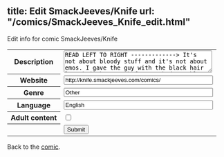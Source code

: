 title: Edit SmackJeeves/Knife
url: "/comics/SmackJeeves_Knife_edit.html"
---
Edit info for comic SmackJeeves/Knife

<form name="comic" action="http://gaepostmail.appspot.com/comic/" method="post">
<table class="comicinfo">
<tr>
<th>Description</th><td><textarea name="description" cols="40" rows="3">READ LEFT TO RIGHT -------------&gt; It's not about bloody stuff and it's not about emos. I gave the guy with the black hair long hair because before, I had trouble drawing 2 eyes and making them even =_= so I covered one of them lol. Well he looks kinda cool like that, so all's good. Hale is a random dude in school, who sucks terribly at school subjects, but works hard enough to pass his classes with decent grades. Having -red- hair, bullies tease him, but Hale's bluntness strikes back at them. Milo is another random dude in school, who does well in school, (not effortlessly, though) He's an optimistic fool who has had a &quot;hobby&quot; since an incident that happened 2 years ago, and the &quot;hobby&quot; reawakens. No smut/No p0rn Just shounen ai Art gradually gets better lol.</textarea></td>
</tr>
<tr>
<th>Website</th><td><input type="text" name="url" value="http://knife.smackjeeves.com/comics/" size="40"/></td>
</tr>
<tr>
<th>Genre</th><td><input type="text" name="genre" value="Other" size="40"/></td>
</tr>
<tr>
<th>Language</th><td><input type="text" name="language" value="English" size="40"/></td>
</tr>
<tr>
<th>Adult content</th><td><input type="checkbox" name="adult" value="adult" /></td>
</tr>
<tr>
<th></th><td>
<input type="hidden" name="comic" value="SmackJeeves_Knife" />
<input type="submit" name="submit" value="Submit" />
</td>
</tr>
</table>
</form>

Back to the [comic](SmackJeeves_Knife.html).
